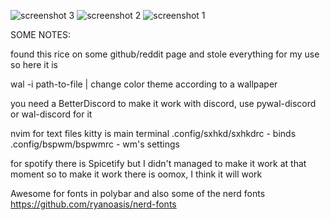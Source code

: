 ![screenshot 3](https://user-images.githubusercontent.com/38641476/128626133-0fb8e2ae-1ccd-451d-8ca2-440d6375ad4a.png)
![screenshot 2](https://user-images.githubusercontent.com/38641476/128626115-71796588-cebe-4424-909a-9b0f9ec26eb9.png)
![screenshot 1](https://user-images.githubusercontent.com/38641476/128626120-4454df34-4b4c-440c-8b56-638e7d51af46.png)

SOME NOTES:

found this rice on some github/reddit page and stole everything for my use so here it is

wal -i path-to-file | change color theme according to a wallpaper

you need a BetterDiscord to make it work with discord, use pywal-discord or wal-discord for it

nvim for text files
kitty is main terminal
.config/sxhkd/sxhkdrc - binds
.config/bspwm/bspwmrc - wm's settings

for spotify there is Spicetify but I didn't managed to make it work at that moment so to make it work there is oomox, I think it will work

Awesome for fonts in polybar and also some of the nerd fonts https://github.com/ryanoasis/nerd-fonts
